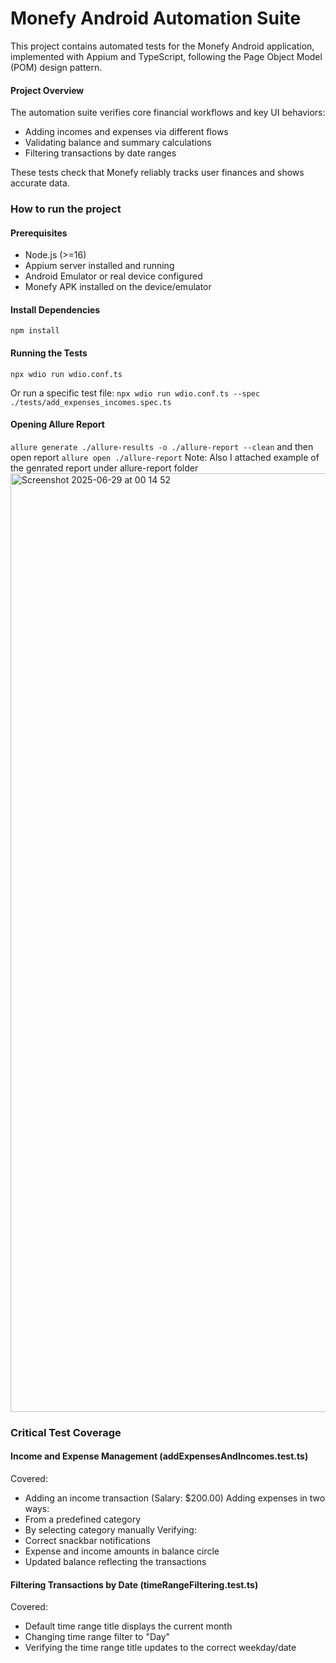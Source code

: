 # Monefy Android Automation Suite

This project contains automated tests for the Monefy Android application, implemented with Appium and TypeScript, following the Page Object Model (POM) design pattern.

#### Project Overview
The automation suite verifies core financial workflows and key UI behaviors:

- Adding incomes and expenses via different flows
- Validating balance and summary calculations
- Filtering transactions by date ranges

These tests check that Monefy reliably tracks user finances and shows accurate data.

### How to run the project
#### Prerequisites
- Node.js (>=16)
- Appium server installed and running
- Android Emulator or real device configured
- Monefy APK installed on the device/emulator

#### Install Dependencies
`npm install`

#### Running the Tests
`npx wdio run wdio.conf.ts`

Or run a specific test file:
`npx wdio run wdio.conf.ts --spec ./tests/add_expenses_incomes.spec.ts`

#### Opening Allure Report
`allure generate ./allure-results -o ./allure-report --clean`
and then open report
`allure open ./allure-report`
Note: Also I attached example of the genrated report under allure-report folder
<img width="1502" alt="Screenshot 2025-06-29 at 00 14 52" src="https://github.com/user-attachments/assets/3dd2aa05-42ed-49be-878b-6b269069cd75" />


### Critical Test Coverage

#### Income and Expense Management (addExpensesAndIncomes.test.ts)
Covered:
- Adding an income transaction (Salary: $200.00)
Adding expenses in two ways:
- From a predefined category
- By selecting category manually
Verifying:
- Correct snackbar notifications
- Expense and income amounts in balance circle
- Updated balance reflecting the transactions


#### Filtering Transactions by Date (timeRangeFiltering.test.ts)
Covered:
- Default time range title displays the current month
- Changing time range filter to "Day"
- Verifying the time range title updates to the correct weekday/date
